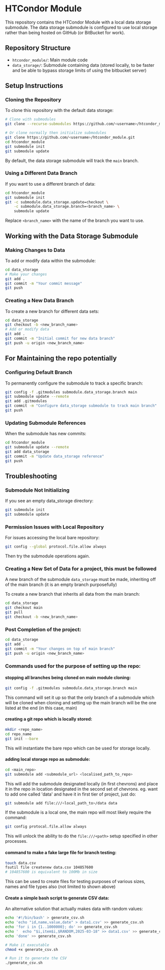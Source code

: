 # HTCondor Module

This repository contains the HTCondor Module with a local data storage submodule. The data storage submodule is configured to use local storage rather than being hosted on GitHub (or BitBucket for work).

## Repository Structure

- `htcondor_module/`: Main module code
- `data_storage/`: Submodule containing data (stored locally, to be faster and be able to bypass storage limits
of using the bitbucket server)

## Setup Instructions

### Cloning the Repository

To clone this repository with the default data storage:

```bash
# Clone with submodules
git clone --recurse-submodules https://github.com/<username>/htcondor_module.git
```
```bash
# Or clone normally then initialize submodules
git clone https://github.com/<username>/htcondor_module.git
cd htcondor_module
git submodule init
git submodule update
```

By default, the data storage submodule will track the `main` branch.

### Using a Different Data Branch

If you want to use a different branch of data:

```bash
cd htcondor_module
git submodule init
git -c submodule.data_storage.update=checkout \
    -c submodule.data_storage.branch=<branch_name> \
    submodule update
```

Replace `<branch_name>` with the name of the branch you want to use.

## Working with the Data Storage Submodule

### Making Changes to Data

To add or modify data within the submodule:

```bash
cd data_storage
# Make your changes
git add .
git commit -m "Your commit message"
git push
```

### Creating a New Data Branch

To create a new branch for different data sets:

```bash
cd data_storage
git checkout -b <new_branch_name>
# Add or modify data
git add .
git commit -m "Initial commit for new data branch"
git push -u origin <new_branch_name>
```

## For Maintaining the repo potentially

### Configuring Default Branch

To permanently configure the submodule to track a specific branch:

```bash
git config -f .gitmodules submodule.data_storage.branch main
git submodule update --remote
git add .gitmodules
git commit -m "Configure data_storage submodule to track main branch"
git push
```

### Updating Submodule References

When the submodule has new commits:

```bash
cd htcondor_module
git submodule update --remote
git add data_storage
git commit -m "Update data_storage reference"
git push
```

## Troubleshooting

### Submodule Not Initializing

If you see an empty data_storage directory:

```bash
git submodule init
git submodule update
```

### Permission Issues with Local Repository

For issues accessing the local bare repository:

```bash
git config --global protocol.file.allow always
```

Then try the submodule operations again.

### Creating a New Set of Data for a project, this must be followed

A new branch of the submodule `data_storage` must be made, inheriting off of the main branch (it is an empty branch purposefully)

To create a new branch that inherits all data from the main branch:

```bash
cd data_storage
git checkout main
git pull
git checkout -b <new_branch_name>
```
### Post Completion of the project:

```bash
cd data_storage
git add .
git commit -m "Your changes on top of main branch"
git push -u origin <new_branch_name>
```

### Commands used for the purpose of setting up the repo:

#### stopping all branches being cloned on main module cloning:
```bash
git config -f .gitmodules submodule.data_storage.branch main
```
This command will set it up so that the only branch of a submodule which will be cloned when cloning and setting up the main branch will be the one listed at the end (in this case, main)

#### creating a git repo which is locally stored:

```bash 
mkdir <repo_name>
cd repo_name
git init --bare
```
This will instantiate the bare repo which can be used for storage locally. 

#### adding local storage repo as submodule:

```bash 
cd <main_repo>
git submodule add <submodule_url> <localised_path_to_repo>
```

This will add the submodule designated locally (in first chevrons) and place it in the repo in location designated in the second set of chevrons. eg. want to add one called 'data' and have it in first tier of project, just do:

```bash
git submodule add file:///<local_path_to>/data data
```

If the submodule is a local one, the main repo will most likely require the command:

```bash
git config protocal.file.allow always
```

This will unlock the ability to do the `file:///<path>` setup specified in other processes.

#### command to make a fake large file for branch testing:

```bash
touch data.csv
fsutil file createnew data.csv 104857600
# 104857600 is equivalent to 100Mb in size
```
This can be used to create files for testing purposes of 
various sizes, names and file types also (not limited to shown above)

#### Create a simple bash script to generate CSV data:

An alternative solution that actually makes data with random values:

```bash
echo '#!/bin/bash' > generate_csv.sh
echo 'echo "id,name,value,date" > data1.csv' >> generate_csv.sh
echo 'for i in {1..1000000}; do' >> generate_csv.sh
echo '  echo "$i,item$i,$RANDOM,2025-03-18" >> data1.csv' >> generate_csv.sh
echo 'done' >> generate_csv.sh

# Make it executable
chmod +x generate_csv.sh

# Run it to generate the CSV
./generate_csv.sh
```